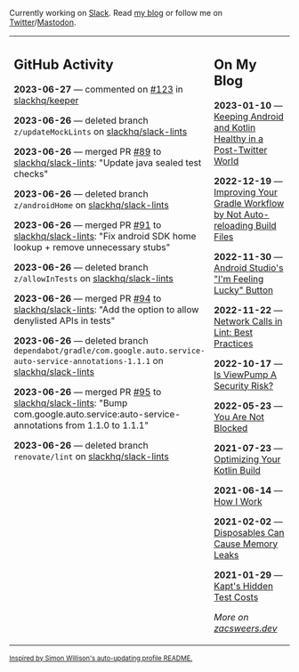 Currently working on [Slack](https://slack.com/). Read [my blog](https://zacsweers.dev/) or follow me on [Twitter](https://twitter.com/ZacSweers)/[Mastodon](https://hachyderm.io/@ZacSweers).

<table><tr><td valign="top" width="60%">

## GitHub Activity
<!-- githubActivity starts -->
**2023-06-27** — commented on [#123](https://github.com/slackhq/keeper/pull/123#issuecomment-1608783566) in [slackhq/keeper](https://github.com/slackhq/keeper)

**2023-06-26** — deleted branch `z/updateMockLints` on [slackhq/slack-lints](https://github.com/slackhq/slack-lints)

**2023-06-26** — merged PR [#89](https://github.com/slackhq/slack-lints/pull/89) to [slackhq/slack-lints](https://github.com/slackhq/slack-lints): "Update java sealed test checks"

**2023-06-26** — deleted branch `z/androidHome` on [slackhq/slack-lints](https://github.com/slackhq/slack-lints)

**2023-06-26** — merged PR [#91](https://github.com/slackhq/slack-lints/pull/91) to [slackhq/slack-lints](https://github.com/slackhq/slack-lints): "Fix android SDK home lookup + remove unnecessary stubs"

**2023-06-26** — deleted branch `z/allowInTests` on [slackhq/slack-lints](https://github.com/slackhq/slack-lints)

**2023-06-26** — merged PR [#94](https://github.com/slackhq/slack-lints/pull/94) to [slackhq/slack-lints](https://github.com/slackhq/slack-lints): "Add the option to allow denylisted APIs in tests"

**2023-06-26** — deleted branch `dependabot/gradle/com.google.auto.service-auto-service-annotations-1.1.1` on [slackhq/slack-lints](https://github.com/slackhq/slack-lints)

**2023-06-26** — merged PR [#95](https://github.com/slackhq/slack-lints/pull/95) to [slackhq/slack-lints](https://github.com/slackhq/slack-lints): "Bump com.google.auto.service:auto-service-annotations from 1.1.0 to 1.1.1"

**2023-06-26** — deleted branch `renovate/lint` on [slackhq/slack-lints](https://github.com/slackhq/slack-lints)
<!-- githubActivity ends -->
</td><td valign="top" width="40%">

## On My Blog
<!-- blog starts -->
**2023-01-10** — [Keeping Android and Kotlin Healthy in a Post-Twitter World](https://www.zacsweers.dev/keeping-android-healthy/)

**2022-12-19** — [Improving Your Gradle Workflow by Not Auto-reloading Build Files](https://www.zacsweers.dev/improving-your-workflow-by-not-auto-reloading-build-files/)

**2022-11-30** — [Android Studio's "I'm Feeling Lucky" Button](https://www.zacsweers.dev/android-studios-im-feeling-lucky-button/)

**2022-11-22** — [Network Calls in Lint: Best Practices](https://www.zacsweers.dev/network-calls-in-lint-best-practices/)

**2022-10-17** — [Is ViewPump A Security Risk?](https://www.zacsweers.dev/is-viewpump-a-security-risk/)

**2022-05-23** — [You Are Not Blocked](https://www.zacsweers.dev/you-are-not-blocked/)

**2021-07-23** — [Optimizing Your Kotlin Build](https://www.zacsweers.dev/optimizing-your-kotlin-build/)

**2021-06-14** — [How I Work](https://www.zacsweers.dev/how-i-work/)

**2021-02-02** — [Disposables Can Cause Memory Leaks](https://www.zacsweers.dev/disposables-can-cause-memory-leaks/)

**2021-01-29** — [Kapt's Hidden Test Costs](https://www.zacsweers.dev/kapts-hidden-test-costs/)
<!-- blog ends -->
_More on [zacsweers.dev](https://zacsweers.dev/)_
</td></tr></table>

<sub><a href="https://simonwillison.net/2020/Jul/10/self-updating-profile-readme/">Inspired by Simon Willison's auto-updating profile README.</a></sub>